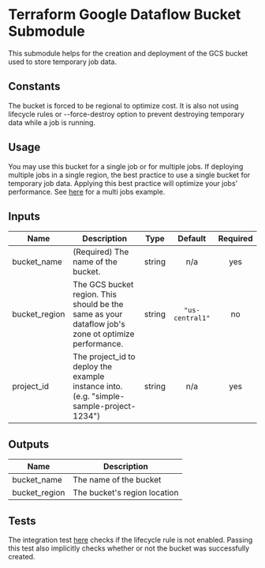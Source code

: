 # Terraform Google Dataflow Bucket Submodule

This submodule helps for the creation and deployment of the GCS bucket used to store temporary job data.

## Constants
The bucket is forced to be regional to optimize cost.
It is also not using lifecycle rules or --force-destroy option to prevent destroying temporary data while a job is running.


## Usage
You may use this bucket for a single job or for multiple jobs.
If deploying multiple jobs in a single region, the best practice to use a single bucket for temporary job data.
Applying this best practice will optimize your jobs' performance.
See [here](../example/simple_example) for a multi jobs example.


[^]: (autogen_docs_start)

## Inputs

| Name | Description | Type | Default | Required |
|------|-------------|:----:|:-----:|:-----:|
| bucket\_name | (Required) The name of the bucket. | string | n/a | yes |
| bucket\_region | The GCS bucket region. This should be the same as your dataflow job's zone ot optimize performance. | string | `"us-central1"` | no |
| project\_id | The project_id to deploy the example instance into.  (e.g. "simple-sample-project-1234") | string | n/a | yes |

## Outputs

| Name | Description |
|------|-------------|
| bucket\_name | The name of the bucket |
| bucket\_region | The bucket's region location |

[^]: (autogen_docs_end)


## Tests

The integration test [here](../test/integration/simple_example/controls/gcloud.rb) checks if the lifecycle rule is not enabled.
Passing this test also implicitly checks whether or not the bucket was successfully created.